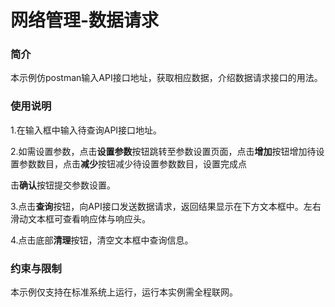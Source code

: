# 网络管理-数据请求

### 简介

本示例仿postman输入API接口地址，获取相应数据，介绍数据请求接口的用法。

### 使用说明

1.在输入框中输入待查询API接口地址。

2.如需设置参数，点击**设置参数**按钮跳转至参数设置页面，点击**增加**按钮增加待设置参数数目，点击**减少**按钮减少待设置参数数目，设置完成点

击**确认**按钮提交参数设置。

3.点击**查询**按钮，向API接口发送数据请求，返回结果显示在下方文本框中。左右滑动文本框可查看响应体与响应头。

4.点击底部**清理**按钮，清空文本框中查询信息。

### 约束与限制

本示例仅支持在标准系统上运行，运行本实例需全程联网。